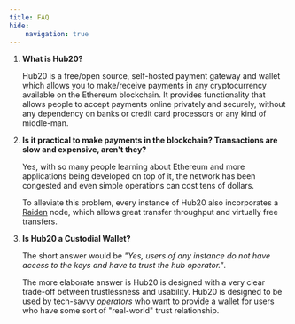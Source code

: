 ```yaml
---
title: FAQ
hide:
    navigation: true
---
```


1. **What is Hub20?**

    Hub20 is a free/open source, self-hosted payment gateway and
    wallet which allows you to make/receive payments in any
    cryptocurrency available on the Ethereum blockchain. It provides
    functionality that allows people to accept payments online
    privately and securely, without any dependency on banks or credit
    card processors or any kind of middle-man.


1.  **Is it practical to make payments in the blockchain? Transactions
    are slow and expensive, aren't they?**

    Yes, with so many people learning about Ethereum and more
    applications being developed on top of it, the network has been
    congested and even simple operations can cost tens of dollars.

    To alleviate this problem, every instance of Hub20 also
    incorporates a [Raiden](https://raiden.network) node, which allows
    great transfer throughput and virtually free transfers.


1. **Is Hub20 a Custodial Wallet?**

    The short answer would be *"Yes, users of any instance do not have
    access to the keys and have to trust the hub operator."*.

    The more elaborate answer is Hub20 is designed with a very clear
    trade-off between trustlessness and usability. Hub20 is designed to be
    used by tech-savvy *operators* who want to provide a wallet for users
    who have some sort of "real-world" trust relationship.
